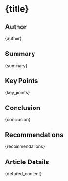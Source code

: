 # {title}

## Author
{author}

## Summary
{summary}

## Key Points
{key_points}

## Conclusion
{conclusion}

## Recommendations
{recommendations} 

## Article Details
{detailed_content}